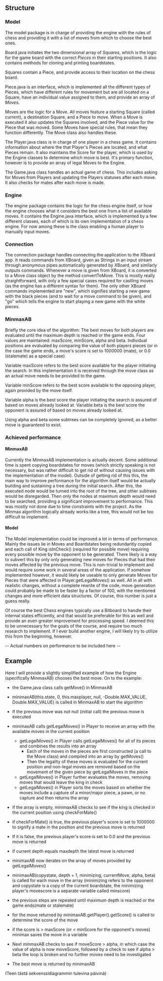 ## Structure
### Model

The model package is in charge of providing the engine with the rules of chess and providing it with a list of moves from which to choose the best ones. 

Board.java initiates the two dimensional array of *Squares*, which is the logic for the game board with the correct *Pieces* in their starting positions. It also contains methods for cloning and printing boardstates.

Squares contain a Piece, and provide access to their location on the chess board. 

Piece.java is an interface, which is implemented all the different types of Pieces, which have different rules for movement but are all located on a Square, have an individual value assigned to them, and provide an array of *Moves*. 

Moves are the logic for a Move. All moves feature a starting Square (called current), a destination Square, and a Piece to move. When a Move is executed it also updates the Squares involved, and the Piece value for the Piece that was moved. Some Moves have special rules, that mean they function differently. The Move class also handles these.

The Player.java class is in charge of one player in a chess game. It contains information about where the that Player's Pieces are located, and what Pieces remain. It also maintains the Score for the player, which is used by the Engine classes to determine which move is best. It's primary function, however is to provide an array of legal Moves to the Engine.

The Game.java class handles an actual game of chess. This includes asking for Moves from Players and updating the Players statuses after each move. It also checks for mates after each move is made.
### Engine

The engine package contains the logic for the chess engine itself, or how the engine chooses what it considers the best one 
from a list of available moves. It contains the Engine.java interface, which is implemented by a few different classes, each of which is its own implementation of a chess engine. For now among these is the class enabling a human player to manually input moves.

### Connection

The connection package handles connecting the application to the XBoard app. It reads commands from XBoard, given as Strings in an input stream through anonymous pipes automatically generated by XBoard, and similarly outputs commands. Whenever a move is given from XBoard, it is converted to a Move class object by the method convertToMove. This is mostly really straightforward, with only a few special cases required for castling moves (as the engine has a different syntax for them). The only other XBoard commands implemented are "new", which signifies starting a new game with the black pieces (and to wait for a move command to be given), and "go" which tells the engine to start playing a new game with the white pieces.


### MinmaxAB
Briefly the core idea of the algorithm: The best moves for both players are evaluated until the maximum depth is reached or the game ends. Four values are maintained: maxScore, minScore, alpha and beta. Individual positions are evaluated by comparing the value of both players pieces (or in the case the game ends, a move's score is set to 1000000 (mate), or 0.0 (stalemate) as a special case)

Variable maxScore refers to the best score available for the player initiating the search. In this implementation it is received through the move class as an actual move needs to be provided to the game.   

Variable minScore refers to the best score available to the opposing player, again provided by the move itself.     

Variable alpha is the best score the player initiating the search is assured of based on moves already looked at.
Variable beta is the best score the opponent is assured of based on moves already looked at.    

Using alpha and beta some subtrees can be completely ignored, as a better move is guaranteed to exist.    

### Achieved performance 
#### MinmaxAB
Currently the MinmaxAB implementation is actually decent. Some additional time is spent copying boardstates for moves (which strictly speaking is not necessary, but was rather difficult to get rid of without causing issues with the implementation of the model). Outside of getting rid of this this, the main way to improve performance for the algorithm itself would be actually building and sustaining a tree during the initial search. After this, the executed node would be turned into the root of the tree, and other subtrees would be disregarded. Then only the nodes at maximum depth would need to be searched, providing a significant improvement to performance. This was mostly not done due to time constraints with the project. As the Minmax algorithm logically already works like a tree, this would not be too difficult to implement.
 
#### Model
The Model implementation could be improved a lot in terms of performance. Mainly the issues lie in Moves and Boardstates being redundantly copied and each call of King isInCheck() (required for possible move) requiring every possible move by the opponent to be generated. There likely is a way to subvert this by only only generating new moves for Pieces that had their moves affected by the previous move. This is non-trivial to implement and would require some work in several areas of the application. If somehow implemented however, it would likely be useable to only generate Moves for Pieces that were affected in Player.getLegalMoves() as well. All in all with realistic changes, without a complete rewrite of the code, move generation could probably be made to be faster by a factor of 100, with the mentioned changes and more efficient data structures. Of course, this number is just a guess really.

Of course the best Chess engines typically use a Bitboard to handle their internal states efficiently, and that would be preferable for this as well and provide an even greater improvement for processing speed. I deemed this to be unnecessary for the goals of the course, and require too much research to implement. If I ever build another engine, I will likely try to utilize this from the beginning, however.


-- Actual numbers on performance to be included here --

## Example

Here I will provide a slightly simplified example of how the Engine (specifically MinmaxAB) chooses the best move. 
On to the example:    
- the Game.java class calls getMove() in MinmaxAB  


- minimaxAB(this.state, 0, this.maxplayer, null, -Double.MAX_VALUE, Double.MAX_VALUE) is called in MinmaxAB to start the algorithm  
- If the previous move was not null (initial call) the previous move is executed
- minimaxAB calls getLegalMoves() in Player to receive an array with the available moves in the current position
  - getLegalMoves() in Player calls getLegalMoves() for all of its pieces and combines the results into an array
    - Each of the moves in the pieces are first constructed (a call to the Move class) and compiled into an array by getMoves()
    - Then the legality of these moves is evaluated for the current position and non-legal moves are removed based on the movement of         the given piece by getLegalMoves in the piece
  - getLegalMoves() in Player further evaluates the moves, removing moves that would leave the king in check
  - getLegalMoves() in Player sorts the moves based on whether the moves include a capture of a minor/major piece, a pawn, or no
  capture and then returns the array
- if the array is empty, minimaxAB checks to see if the king is checked in the current position using checkForMate()
- if checkForMate() is true, the previous player's score is set to 1000000 to signify a mate in the position and the previous 
move is returned 
- If it is false, the previous player's score is set to 0.0 and the previous move is returned
- if current depth equals maxdepth the latest move is returned
- minimaxAB now iterates on the array of moves provided by getLegalMoves()
- minimaxAB(copystate, depth + 1, minimizing, currentMove, alpha, beta) is called for each move in the array (minimizing 
refers to the opponent and copystate is a copy of the current boardstate, the minimizing player's movescore is a separate 
variable called minscore)
- the previous steps are repeated until maximum depth is reached or the game ends(mate or stalemate)
- for the move returned by minimaxAB.getPlayer().getScore() is called to determine the score of the move
- if the score is > maxScore (or < minScore for the opponent's moves) minimax saves the move in a variable 
- Next minmaxAB checks to see if moveScore > alpha, in which case the value of alpha is now moveScore, followed by a check to 
see if alpha > beta the loop is broken and no further moves need to be investigated
- The best move is returned by minimaxAB    
        
(Teen tästä sekvenssidiagrammin tulevina päivinä)
